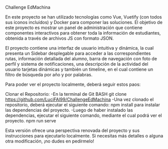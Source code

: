 Challenge EdMachina

En este proyecto se han utilizado tecnologías como Vue, Vuetify (con todos sus íconos incluídos) y Docker para componer las soluciones. El objetivo de este proyecto es mostrar un panel de administración que contiene componentes interactivos para obtener toda la información de estudiantes, obtenida a través de archivos JS con formato JSON. 

El proyecto contiene una interfaz de usuario intuitiva y dinámica, la cual presenta un Sidebar desplegable para acceder a las correspondientes rutas, información detallada del alumno, barra de navegación con foto de perfil y sistema de notificaciones, una descripción de la actividad del usuario tarjetas dinámicas y también un timeline, en el cual contiene un filtro de búsqueda por año y por palabras.

Para poder ver el proyecto localmente, deberá seguir estos paos:

Clonar el Repositorio:
-En la terminal de Git BASH
git clone https://github.com/LuciFAl99/ChallengeEdMachina
-Una vez clonado el repositorio, deberá ejecutar el siguiente comando:
npm install para instalar las dependencias del proyecto.
-Luego de haber instalado las dependencias, ejecutar el siguiente comando, mediante el cual podrá ver el proyecto.
npm run serve

Esta versión ofrece una perspectiva renovada del proyecto y sus instrucciones para ejecutarlo localmente. Si necesitas más detalles o alguna otra modificación, ¡no dudes en pedírmelo!
